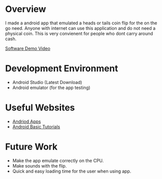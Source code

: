# Overview

I made a android app that emulated a heads or tails coin flip for the on the go need. Anyone with internet can use this application and do not need a physical coin. This is very convienent for people who dont carry around cash.

[Software Demo Video](https://youtu.be/wQwRy9MyECA)

# Development Environment

* Android Studio (Latest Download)
* Android emulator (for the app testing)

# Useful Websites

* [Andriod Apps](https://en.wikipedia.org/wiki/Android_software_development)
* [Android Basic Tutorials](https://developer.android.com/courses/android-basics-kotlin/course)

# Future Work

* Make the app emulate correctly on the CPU.
* Make sounds with the flip.
* Quick and easy loading time for the user when using app.
